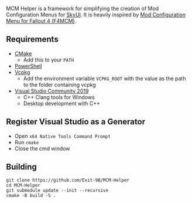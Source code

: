MCM Helper is a framework for simplifying the creation of Mod Configuration Menus for
[SkyUI](https://www.nexusmods.com/skyrimspecialedition/mods/12604).
It is heavily inspired by
[Mod Configuration Menu for Fallout 4 (F4MCM)](https://www.nexusmods.com/fallout4/mods/21497).

## Requirements
* [CMake](https://cmake.org/)
	* Add this to your `PATH`
* [PowerShell](https://github.com/PowerShell/PowerShell/releases/latest)
* [Vcpkg](https://github.com/microsoft/vcpkg)
	* Add the environment variable `VCPKG_ROOT` with the value as the path to the folder containing vcpkg
* [Visual Studio Community 2019](https://visualstudio.microsoft.com/)
	* C++ Clang tools for Windows
	* Desktop development with C++

## Register Visual Studio as a Generator
* Open `x64 Native Tools Command Prompt`
* Run `cmake`
* Close the cmd window

## Building
```
git clone https://github.com/Exit-9B/MCM-Helper
cd MCM-Helper
git submodule update --init --recursive
cmake -B build -S .
```
